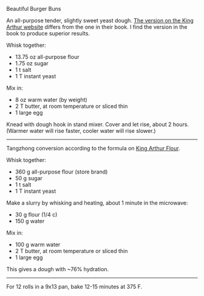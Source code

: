 Beautiful Burger Buns

An all-purpose tender, slightly sweet yeast dough.
[The version on the King Arthur website](https://www.kingarthurflour.com/recipes/beautiful-burger-buns-recipe) differs from the one in their book.
I find the version in the book to produce superior results.

Whisk together:

* 13.75 oz all-purpose flour
* 1.75 oz sugar
* 1 t salt
* 1 T instant yeast

Mix in:

* 8 oz warm water (by weight)
* 2 T butter, at room temperature or sliced thin
* 1 large egg

Knead with dough hook in stand mixer.
Cover and let rise, about 2 hours.
(Warmer water will rise faster, cooler water will rise slower.)

---

Tangzhong conversion according to the formula on [King Arthur Flour](https://blog.kingarthurflour.com/2018/07/23/how-to-convert-a-bread-recipe-to-tangzhong/).

Whisk together:

* 360 g all-purpose flour (store brand)
* 50 g sugar
* 1 t salt
* 1 T instant yeast

Make a slurry by whisking and heating, about 1 minute in the microwave:

* 30 g flour (1/4 c)
* 150 g water

Mix in:

* 100 g warm water
* 2 T butter, at room temperature or sliced thin
* 1 large egg

This gives a dough with ~76% hydration.

---

For 12 rolls in a 9x13 pan, bake 12-15 minutes at 375 F.
